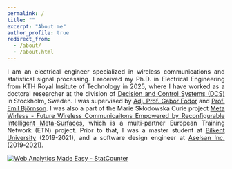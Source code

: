 ```yaml
---
permalink: /
title: ""
excerpt: "About me"
author_profile: true
redirect_from: 
  - /about/
  - /about.html
---
```

<p align="justify">
I am an electrical engineer specialized in wireless communications and statistical signal processing. I received my Ph.D. in Electrical Engineering from KTH Royal Insitute of Technology in 2025, where I have worked as a doctoral researcher at the division of <a href="https://www.kth.se/dcs">Decision and Control Systems (DCS)</a> 
in Stockholm, Sweden. I was supervised by <a href="https://www.kth.se/profile/gaborf">Adj. Prof. Gabor Fodor</a> and <a href="https://www.kth.se/profile/emilbjo">Prof. Emil Bj&ouml;rnson</a>. I was also a part of the Marie Skłodowska Curie project <a href="https://h2020-msca-itn-metawireless.cnit.it/">Meta Wirless - Future Wireless Communicaitons Empowered by Reconfigurable Intelligent Meta-Surfaces</a>, which is a multi-partner European Training Network (ETN) project. Prior to that, I was a master student at <a href="https://w3.bilkent.edu.tr">Bilkent University</a> (2019-2021), 
and a software design engineer at <a href="https://aselsan.com.tr/">Aselsan Inc.</a> (2019-2021).
</p>
</div>

<!------------------------------------------------------------------>
<!-- Start of StatCounter Code for Default Guide -->
<script type="text/javascript">
var sc_project=9186541; 
var sc_invisible=1; 
var sc_security="607d85ca"; 
var scJsHost = (("https:" == document.location.protocol) ?
"https://secure." : "http://www.");
document.write("<sc"+"ript type='text/javascript' src='" +
scJsHost+
"statcounter.com/counter/counter.js'></"+"script>");
</script>
<noscript><div class="statcounter"><a title="Web Analytics
Made Easy - StatCounter" href="http://statcounter.com/"
target="_blank"><img class="statcounter"
src="//c.statcounter.com/9186541/0/607d85ca/1/" alt="Web
Analytics Made Easy - StatCounter"></a></div></noscript>
<!-- End of StatCounter Code for Default Guide -->

